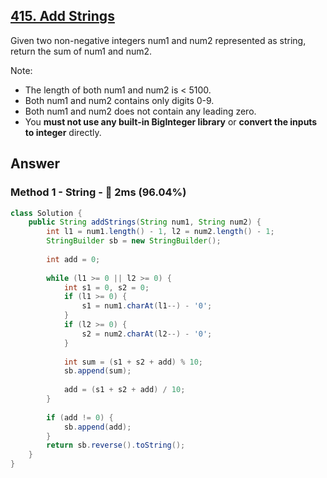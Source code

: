 ## [415. Add Strings](https://leetcode.com/problems/add-strings/submissions/)

Given two non-negative integers num1 and num2 represented as string, return the sum of num1 and num2.

Note:

- The length of both num1 and num2 is < 5100.
- Both num1 and num2 contains only digits 0-9.
- Both num1 and num2 does not contain any leading zero.
- You **must not use any built-in BigInteger library** or **convert the inputs to integer** directly.

## Answer
### Method 1 - String - :rocket: 2ms (96.04%)
```java
class Solution {
    public String addStrings(String num1, String num2) {
        int l1 = num1.length() - 1, l2 = num2.length() - 1;
        StringBuilder sb = new StringBuilder();
        
        int add = 0;
        
        while (l1 >= 0 || l2 >= 0) {
            int s1 = 0, s2 = 0;
            if (l1 >= 0) {
                s1 = num1.charAt(l1--) - '0';
            }
            if (l2 >= 0) {
                s2 = num2.charAt(l2--) - '0';
            }
            
            int sum = (s1 + s2 + add) % 10;
            sb.append(sum);
            
            add = (s1 + s2 + add) / 10;
        }
        
        if (add != 0) {
            sb.append(add);
        }
        return sb.reverse().toString();
    }
}
```
